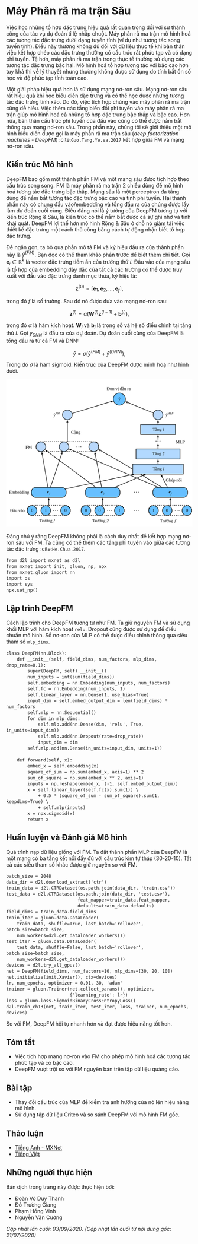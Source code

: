 <!-- ===================== Bắt đầu dịch Phần 1 ==================== -->

<!--
# Deep Factorization Machines
-->

# Máy Phân rã ma trận Sâu


<!--
Learning effective feature combinations is critical to the success of click-through rate prediction task.
Factorization machines model feature interactions in a linear paradigm (e.g., bilinear interactions).
This is often insufficient for real-world data where inherent feature crossing structures are usually very complex and nonlinear.
What's worse, second-order feature interactions are generally used in factorization machines in practice.
Modeling higher degrees of feature combinations with factorization machines is possible theoretically 
but it is usually not adopted due to numerical instability and high computational complexity.
-->

Việc học những tổ hợp đặc trưng hiệu quả rất quan trọng đối với sự thành công của tác vụ dự đoán tỉ lệ nhấp chuột.
Máy phân rã ma trận mô hình hoá các tương tác đặc trưng dưới dạng tuyến tính (ví dụ như tương tác song tuyến tính).
Điều này thường không đủ đối với dữ liệu thực tế khi bản thân việc kết hợp chéo các đặc trưng thường có cấu trúc rất phức tạp và có dạng phi tuyến.
Tệ hơn, máy phân rã ma trận trong thực tế thường sử dụng các tương tác đặc trưng bậc hai.
Mô hình hoá tổ hợp tương tác với bậc cao hơn tuy khả thi về lý thuyết
nhưng thường không được sử dụng do tính bất ổn số học và độ phức tạp tính toán cao.


<!--
One effective solution is using deep neural networks.
Deep neural networks are powerful in feature representation learning and have the potential to learn sophisticated feature interactions.
As such, it is natural to integrate deep neural networks to factorization machines.
Adding nonlinear transformation layers to factorization machines gives it the capability to model both low-order feature combinations and high-order feature combinations.
Moreover, non-linear inherent structures from inputs can also be captured with deep neural networks.
In this section, we will introduce a representative model named deep factorization machines (DeepFM) :cite:`Guo.Tang.Ye.ea.2017` which combine FM and deep neural networks. 
-->

Một giải pháp hiệu quả hơn là sử dụng mạng nơ-ron sâu.
Mạng nơ-ron sâu rất hiệu quả khi học biểu diễn đặc trưng và có thể học được những tương tác đặc trưng tinh xảo.
Do đó, việc tích hợp chúng vào máy phân rã ma trận cũng dễ hiểu.
Việc thêm các tầng biến đổi phi tuyến vào máy phân rã ma trận giúp mô hình hoá cả những tổ hợp đặc trưng bậc thấp và bậc cao.
Hơn nữa, bản thân cấu trúc phi tuyến của đầu vào cũng có thể được nắm bắt thông qua mạng nơ-ron sâu.
Trong phần này, chúng tôi sẽ giới thiệu một mô hình biểu diễn được gọi là máy phân rã ma trận sâu (*deep factorization machines - DeepFM*) :cite:`Guo.Tang.Ye.ea.2017` kết hợp giữa FM và mạng nơ-ron sâu.


<!--
## Model Architectures 
-->

## Kiến trúc Mô hình


<!--
DeepFM consists of an FM component and a deep component which are integrated in a parallel structure.
The FM component is the same as the 2-way factorization machines which is used to model the low-order feature interactions.
The deep component is a multi-layered perceptron that is used to capture high-order feature interactions and nonlinearities.
These two components share the same inputs/embeddings and their outputs are summed up as the final prediction.
It is worth pointing out that the spirit of DeepFM resembles that of the Wide \& Deep architecture which can capture both memorization and generalization.
The advantages of DeepFM over the Wide \& Deep model is that it reduces the effort of hand-crafted feature engineering by identifying feature combinations automatically. 
-->

DeepFM bao gồm một thành phần FM và một mạng sâu được tích hợp theo cấu trúc song song.
FM là máy phân rã ma trận 2 chiều dùng để mô hình hoá tương tác đặc trưng bậc thấp.
Mạng sâu là một perceptron đa tầng dùng để nắm bắt tương tác đặc trưng bậc cao và tính phi tuyến.
Hai thành phần này có chung đầu vào/embedding và tổng đầu ra của chúng được lấy làm dự đoán cuối cùng.
Điều đáng nói là ý tưởng của DeepFM tương tự với kiến trúc Rộng \& Sâu, là kiến trúc có thể nắm bắt được cả sự ghi nhớ và tính khái quát.
DeepFM lợi thế hơn mô hình Rộng \& Sâu ở chỗ nó giảm tải việc thiết kế đặc trưng một cách thủ công bằng cách tự động nhận biết tổ hợp đặc trưng.


<!--
We omit the description of the FM component for brevity and denote the output as $\hat{y}^{(FM)}$.
Readers are referred to the last section for more details.
Let $\mathbf{e}_i \in \mathbb{R}^{k}$ denote the latent feature vector of the $i^\mathrm{th}$ field.
The input of the deep component is the concatenation of the dense embeddings of all fields 
that are looked up with the sparse categorical feature input, denoted as:
-->

Để ngắn gọn, ta bỏ qua phần mô tả FM và ký hiệu đầu ra của thành phần này là $\hat{y}^{(FM)}$.
Bạn đọc có thể tham khảo phần trước để biết thêm chi tiết.
Gọi $\mathbf{e}_i \in \mathbb{R}^{k}$ là vector đặc trưng tiềm ẩn của trường thứ $i$.
Đầu vào của  mạng sâu là tổ hợp của embedding dày đặc của tất cả các trường
có thể được truy xuất với đầu vào đặc trưng danh mục thưa, ký hiệu là:


$$
\mathbf{z}^{(0)}  = [\mathbf{e}_1, \mathbf{e}_2, ..., \mathbf{e}_f],
$$


<!--
where $f$ is the number of fields.  It is then fed into the following neural network:
-->

trong đó $f$ là số trường. Sau đó nó được đưa vào mạng nơ-ron sau:


$$
\mathbf{z}^{(l)}  = \alpha(\mathbf{W}^{(l)}\mathbf{z}^{(l-1)} + \mathbf{b}^{(l)}),
$$


<!-- ===================== Kết thúc dịch Phần 1 ===================== -->

<!-- ===================== Bắt đầu dịch Phần 2 ===================== -->


<!--
where $\alpha$ is the activation function.
$\mathbf{W}_{l}$ and $\mathbf{b}_{l}$ are the weight and bias at the $l^\mathrm{th}$ layer.
Let $y_{DNN}$ denote the output of the prediction.
The ultimate prediction of DeepFM is the summation of the outputs from both FM and DNN. So we have: 
-->

trong đó $\alpha$ là hàm kích hoạt.
$\mathbf{W}_{l}$ và $\mathbf{b}_{l}$ là trọng số và hệ số điều chỉnh tại tầng thứ $l$.
Gọi $y_{DNN}$ là đầu ra của dự đoán.
Dự đoán cuối cùng của DeepFM là tổng đầu ra từ cả FM và DNN:


$$
\hat{y} = \sigma(\hat{y}^{(FM)} + \hat{y}^{(DNN)}),
$$


<!--
where $\sigma$ is the sigmoid function.
The architecture of DeepFM is illustrated below.
-->

Trong đó $\sigma$ là hàm sigmoid.
Kiến trúc của DeepFM được minh hoạ như hình dưới.


<!--
![Illustration of the DeepFM model](../img/rec-deepfm.svg)
-->

![Minh hoạ mô hình DeepFM](../img/rec-deepfm.svg)


<!--
It is worth noting that DeepFM is not the only way to combine deep neural networks with FM.
We can also add nonlinear layers over the feature interactions :cite:`He.Chua.2017`.
-->

Đáng chú ý rằng DeepFM không phải là cách duy nhất để kết hợp mạng nơ-ron sâu với FM.
Ta cũng có thể thêm các tầng phi tuyến vào giữa các tương tác đặc trưng :cite:`He.Chua.2017`.


```{.python .input  n=2}
from d2l import mxnet as d2l
from mxnet import init, gluon, np, npx
from mxnet.gluon import nn
import os
import sys
npx.set_np()
```


<!--
## Implemenation of DeepFM
-->

## Lập trình DeepFM


<!--
The implementation of DeepFM is similar to that of FM.
We keep the FM part unchanged and use an MLP block with `relu` as the activation function.
Dropout is also used to regularize the model.
The number of neurons of the MLP can be adjusted with the `mlp_dims` hyperparameter.
-->

Cách lập trình cho DeepFM tương tự như FM.
Ta giữ nguyên FM và sử dụng khối MLP với hàm kích hoạt `relu`.
Dropout cũng được sử dụng để điều chuẩn mô hình.
Số nơ-ron của MLP có thể được điều chỉnh thông qua siêu tham số `mlp_dims`.


```{.python .input  n=2}
class DeepFM(nn.Block):
    def __init__(self, field_dims, num_factors, mlp_dims, drop_rate=0.1):
        super(DeepFM, self).__init__()
        num_inputs = int(sum(field_dims))
        self.embedding = nn.Embedding(num_inputs, num_factors)
        self.fc = nn.Embedding(num_inputs, 1)
        self.linear_layer = nn.Dense(1, use_bias=True)
        input_dim = self.embed_output_dim = len(field_dims) * num_factors
        self.mlp = nn.Sequential()
        for dim in mlp_dims:
            self.mlp.add(nn.Dense(dim, 'relu', True, in_units=input_dim))
            self.mlp.add(nn.Dropout(rate=drop_rate))
            input_dim = dim
        self.mlp.add(nn.Dense(in_units=input_dim, units=1))
        
    def forward(self, x):
        embed_x = self.embedding(x)
        square_of_sum = np.sum(embed_x, axis=1) ** 2
        sum_of_square = np.sum(embed_x ** 2, axis=1)
        inputs = np.reshape(embed_x, (-1, self.embed_output_dim))
        x = self.linear_layer(self.fc(x).sum(1)) \
            + 0.5 * (square_of_sum - sum_of_square).sum(1, keepdims=True) \
            + self.mlp(inputs)
        x = npx.sigmoid(x)
        return x
```


<!--
## Training and Evaluating the Model
-->

## Huấn luyện và Đánh giá Mô hình


<!--
The data loading process is the same as that of FM.
We set the MLP component of DeepFM to a three-layered dense network with the a pyramid structure (30-20-10).
All other hyperparameters remain the same as FM.
-->

Quá trình nạp dữ liệu giống với FM.
Ta đặt thành phần MLP của DeepFM là một mạng có ba tầng kết nối đầy đủ với cấu trúc kim tự tháp (30-20-10).
Tất cả các siêu tham số khác được giữ nguyên so với FM.


```{.python .input  n=4}
batch_size = 2048
data_dir = d2l.download_extract('ctr')
train_data = d2l.CTRDataset(os.path.join(data_dir, 'train.csv'))
test_data = d2l.CTRDataset(os.path.join(data_dir, 'test.csv'),
                           feat_mapper=train_data.feat_mapper,
                           defaults=train_data.defaults)
field_dims = train_data.field_dims
train_iter = gluon.data.DataLoader(
    train_data, shuffle=True, last_batch='rollover', batch_size=batch_size,
    num_workers=d2l.get_dataloader_workers())
test_iter = gluon.data.DataLoader(
    test_data, shuffle=False, last_batch='rollover', batch_size=batch_size,
    num_workers=d2l.get_dataloader_workers())
devices = d2l.try_all_gpus()
net = DeepFM(field_dims, num_factors=10, mlp_dims=[30, 20, 10])
net.initialize(init.Xavier(), ctx=devices)
lr, num_epochs, optimizer = 0.01, 30, 'adam'
trainer = gluon.Trainer(net.collect_params(), optimizer,
                        {'learning_rate': lr})
loss = gluon.loss.SigmoidBinaryCrossEntropyLoss()
d2l.train_ch13(net, train_iter, test_iter, loss, trainer, num_epochs, devices)
```


<!--
Compared with FM, DeepFM converges faster and achieves better performance.
-->

So với FM, DeepFM hội tụ nhanh hơn và đạt được hiệu năng tốt hơn.


## Tóm tắt

<!--
* Integrating neural networks to FM enables it to model complex and high-order interactions. 
* DeepFM outperforms the original FM on the advertising dataset.
-->

* Việc tích hợp mạng nơ-ron vào FM cho phép mô hình hoá các tương tác phức tạp và có bậc cao.
* DeepFM vượt trội so với FM nguyên bản trên tập dữ liệu quảng cáo.


## Bài tập

<!--
* Vary the structure of the MLP to check its impact on model performance.
* Change the dataset to Criteo and compare it with the original FM model.
-->

* Thay đổi cấu trúc của MLP để kiểm tra ảnh hưởng của nó lên hiệu năng mô hình.
* Sử dụng tập dữ liệu Criteo và so sánh DeepFM với mô hình FM gốc.


<!-- ===================== Kết thúc dịch Phần 2 ===================== -->


## Thảo luận
* [Tiếng Anh - MXNet](https://discuss.d2l.ai/t/407)
* [Tiếng Việt](https://forum.machinelearningcoban.com/c/d2l)


## Những người thực hiện
Bản dịch trong trang này được thực hiện bởi:
<!--
Tác giả của mỗi Pull Request điền tên mình và tên những người review mà bạn thấy
hữu ích vào từng phần tương ứng. Mỗi dòng một tên, bắt đầu bằng dấu `*`.

Tên đầy đủ của các reviewer có thể được tìm thấy tại https://github.com/aivivn/d2l-vn/blob/master/docs/contributors_info.md
-->

* Đoàn Võ Duy Thanh
* Đỗ Trường Giang
* Phạm Hồng Vinh
* Nguyễn Văn Cường

*Cập nhật lần cuối: 03/09/2020. (Cập nhật lần cuối từ nội dung gốc: 21/07/2020)*
